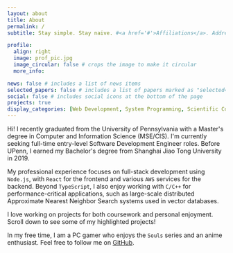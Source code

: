 ```yaml
---
layout: about
title: About
permalink: /
subtitle: Stay simple. Stay naive. #<a href='#'>Affiliations</a>. Address. Contacts. Moto. Etc.

profile:
  align: right
  image: prof_pic.jpg
  image_circular: false # crops the image to make it circular
  more_info:

news: false # includes a list of news items
selected_papers: false # includes a list of papers marked as "selected={true}"
social: false # includes social icons at the bottom of the page
projects: true
display_categories: [Web Development, System Programming, Scientific Computing, Computer Graphics]
---
```


Hi! I recently graduated from the University of Pennsylvania with a Master's degree in Computer and Information Science (MSE/CIS). I'm currently seeking full-time entry-level Software Development Engineer roles. Before UPenn, I earned my Bachelor's degree from Shanghai Jiao Tong University in 2019.

My professional experience focuses on full-stack development using `Node.js`, with `React` for the frontend and various `AWS` services for the backend. Beyond `TypeScript`, I also enjoy working with `C/C++` for performance-critical applications, such as large-scale distributed Approximate Nearest Neighbor Search systems used in vector databases.

I love working on projects for both coursework and personal enjoyment. Scroll down to see some of my highlighted projects!

In my free time, I am a PC gamer who enjoys the `Souls` series and an anime enthusiast. Feel free to follow me on [GitHub](https://github.com/plasmas).

<!-- Write your biography here. Tell the world about yourself. Link to your favorite [subreddit](http://reddit.com). You can put a picture in, too. The code is already in, just name your picture `prof_pic.jpg` and put it in the `img/` folder.

Put your address / P.O. box / other info right below your picture. You can also disable any of these elements by editing `profile` property of the YAML header of your `_pages/about.md`. Edit `_bibliography/papers.bib` and Jekyll will render your [publications page](/al-folio/publications/) automatically.
orb
Link to your social media connections, too. This theme is set up to use [Font Awesome icons](https://fontawesome.com/) and [Academicons](https://jpswalsh.github.io/academicons/), like the ones below. Add your Facebook, Twitter, LinkedIn, Google Scholar, or just disable all of them. -->

